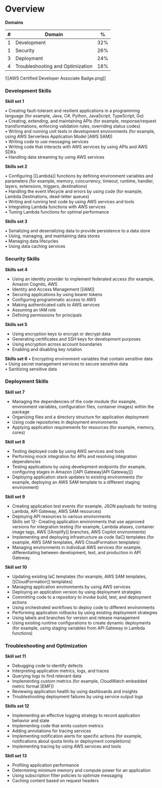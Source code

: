 # Overview

**Domains**

| #   | Domain                           | %   |
| --- | -------------------------------- | --- |
| 1   | Development                      | 32% |
| 1   | Security                         | 26% |
| 3   | Deployment                       | 24% |
| 4   | Troubleshooting and Optimization | 18% |

![[AWS Certified Developer Associate Badge.png]]
  
### Development Skills 

**Skill set 1**  

• Creating fault-tolerant and resilient applications in a programming language (for example,  Java, C#, Python, JavaScript, TypeScript, Go)  
• Creating, extending, and maintaining APIs (for example, response/request transformations, enforcing validation rules, overriding status codes)  
• Writing and running unit tests in development environments (for example, using AWS Serverless Application Model [AWS SAM])  
• Writing code to use messaging services  
• Writing code that interacts with AWS services by using APIs and AWS SDKs  
• Handling data streaming by using AWS services


**Skills set 2**

• Configuring [[Lambda]] functions by defining environment variables and parameters (for example, memory, concurrency, timeout, runtime, handler, layers, extensions, triggers, destinations)  
• Handling the event lifecycle and errors by using code (for example, Lambda Destinations, dead-letter queues)  
• Writing and running test code by using AWS services and tools  
• Integrating Lambda functions with AWS services  
• Tuning Lambda functions for optimal performance

**Skills set 3**
  
• Serializing and deserializing data to provide persistence to a data store  
• Using, managing, and maintaining data stores  
• Managing data lifecycles  
• Using data caching services

### Security Skills 

**Skills set 4**
- Using an identity provider to implement federated access (for example, Amazon Cognito, AWS  
- Identity and Access Management [[IAM]]
- Securing applications by using bearer tokens  
- Configuring programmatic access to AWS  
- Making authenticated calls to AWS services  
- Assuming an IAM role  
- Defining permissions for principals

**Skills set 5**
- Using encryption keys to encrypt or decrypt data  
- Generating certificates and SSH keys for development purposes  
- Using encryption across account boundaries  
- Enabling and disabling key rotation

**Skills set 6**
• Encrypting environment variables that contain sensitive data  
• Using secret management services to secure sensitive data  
• Sanitizing sensitive data

### Deployment Skills
**Skill set 7**
- Managing the dependencies of the code module (for example, environment variables, configuration files, container images) within the package  
- Organizing files and a directory structure for application deployment  
- Using code repositories in deployment environments  
- Applying application requirements for resources (for example, memory, cores)

**Skill set 8**
- Testing deployed code by using AWS services and tools  
- Performing mock integration for APIs and resolving integration dependencies  
- Testing applications by using development endpoints (for example, configuring stages in Amazon [[API Gateway|API Gateway]])  
- Deploying application stack updates to existing environments (for example, deploying an AWS SAM template to a different staging environment)

**Skill set 9**
- Creating application test events (for example, JSON payloads for testing Lambda, API Gateway, AWS SAM resources)  
- Deploying API resources to various environments  
Skills set 12- Creating application environments that use approved versions for integration testing (for example, Lambda aliases, container image tags, AWS [[Amplify]] branches, AWS Copilot environments)  
- Implementing and deploying infrastructure as code (IaC) templates (for example, AWS SAM templates, AWS CloudFormation templates)  
- Managing environments in individual AWS services (for example, differentiating between development, test, and production in API Gateway.

**Skill set 10**
- Updating existing IaC templates (for example, AWS SAM templates, [[CloudFormation]] templates)  
- Managing application environments by using AWS services  
- Deploying an application version by using deployment strategies  
- Committing code to a repository to invoke build, test, and deployment actions  
- Using orchestrated workflows to deploy code to different environments  
- Performing application rollbacks by using existing deployment strategies  
- Using labels and branches for version and release management  
- Using existing runtime configurations to create dynamic deployments (for example, using staging variables from API Gateway in Lambda functions)

### Troubleshooting and Optimization
**Skill set 11**
- Debugging code to identify defects  
- Interpreting application metrics, logs, and traces  
- Querying logs to find relevant data  
- Implementing custom metrics (for example, CloudWatch embedded metric format [EMF])  
- Reviewing application health by using dashboards and insights  
- Troubleshooting deployment failures by using service output logs

**Skills set 12**  
- Implementing an effective logging strategy to record application behavior and state  
- Implementing code that emits custom metrics  
- Adding annotations for tracing services  
- Implementing notification alerts for specific actions (for example, notifications about quota limits or deployment completions)  
- Implementing tracing by using AWS services and tools

**Skill set 13**
- Profiling application performance  
- Determining minimum memory and compute power for an application  
- Using subscription filter policies to optimize messaging  
- Caching content based on request headers